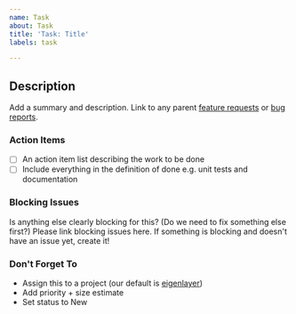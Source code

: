 ```yaml
---
name: Task
about: Task
title: 'Task: Title'
labels: task

---
```


## Description
Add a summary and description. Link to any parent [feature requests](https://github.com/Layr-Labs/eigenlayer-contracts/blob/master/.github/ISSUE_TEMPLATE/feature_request.md) or [bug reports](https://github.com/Layr-Labs/eigenlayer-contracts/blob/master/.github/ISSUE_TEMPLATE/bug_report.md). 

### Action Items
- [ ] An action item list describing the work to be done
- [ ] Include everything in the definition of done e.g. unit tests and documentation

### Blocking Issues
Is anything else clearly blocking for this? (Do we need to fix something else first?)
Please link blocking issues here. If something is blocking and doesn't have an issue yet, create it!

### Don't Forget To
* Assign this to a project (our default is [eigenlayer](https://github.com/orgs/Layr-Labs/projects/3/))
* Add priority + size estimate
* Set status to New
